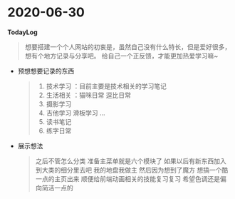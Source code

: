 <!--
2020.06.30
想法很久了
今天是个特别的日子
因为有记录也算是
开始实践啦
-->

# 2020-06-30

**TodayLog**

> 想要搭建一个个人网站的初衷是，虽然自己没有什么特长，但是爱好很多，想有个地方记录与分享吧。
> 给自己一个正反馈，才能更加热爱学习嘛~

- 预想想要记录的东西

  > 1. 技术学习 ：目前主要是技术相关的学习笔记
  > 2. 生活相关 ：猫咪日常 逗比日常
  > 3. 摄影学习
  > 4. 吉他学习 滑板学习 ...
  > 5. 读书笔记
  > 6. 练字日常

- 展示想法
  > 之后不管怎么分类 准备主菜单就是六个模块了 如果以后有新东西加入到大类的细分里去吧 我的地盘我做主
  > 然后因为想到了魔方 想搞一个酷一点的主页出来 顺便给前端动画相关的技能复习复习
  > 希望色调还是偏向简洁一点的
